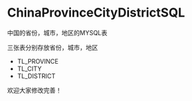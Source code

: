 # ChinaProvinceCityDistrictSQL
中国的省份，城市，地区的MYSQL表

三张表分别存放省份，城市，地区
 -  TL_PROVINCE  
 -  TL_CITY    
 -  TL_DISTRICT 


欢迎大家修改完善！


